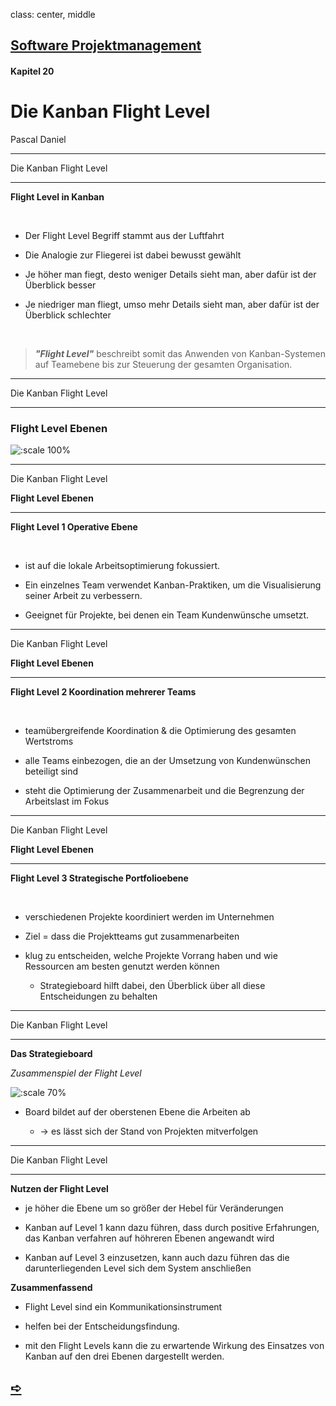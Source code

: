 class: center, middle

## [Software Projektmanagement](index.html)

#### Kapitel 20

# Die Kanban Flight Level

Pascal Daniel

---
Die Kanban Flight Level

----

**Flight Level in Kanban**

<br>

- Der Flight Level Begriff stammt aus der Luftfahrt

- Die Analogie zur Fliegerei ist dabei bewusst gewählt

- Je höher man fiegt, desto weniger Details sieht man, aber dafür ist der Überblick besser

- Je niedriger man fliegt, umso mehr Details sieht man, aber dafür ist der Überblick schlechter
  
  <br>

> ***"Flight Level"*** beschreibt somit das Anwenden von Kanban-Systemen auf Teamebene bis zur Steuerung der gesamten Organisation.




---
Die Kanban Flight Level

----

### Flight Level Ebenen

![:scale 100%](media/Flight%20Levels.png)


---
Die Kanban Flight Level

**Flight Level Ebenen**

----

**Flight Level 1 Operative Ebene**

<br>

- ist auf die lokale Arbeitsoptimierung fokussiert.
  
- Ein einzelnes Team verwendet Kanban-Praktiken, um die Visualisierung seiner Arbeit zu verbessern.
  
- Geeignet für Projekte, bei denen ein Team Kundenwünsche umsetzt.


---
Die Kanban Flight Level

**Flight Level Ebenen**

----

**Flight Level 2 Koordination mehrerer Teams**

<br>


- teamübergreifende Koordination & die Optimierung des gesamten Wertstroms

- alle Teams einbezogen, die an der Umsetzung von Kundenwünschen beteiligt sind

- steht die Optimierung der Zusammenarbeit und die Begrenzung der Arbeitslast im Fokus


---
Die Kanban Flight Level

**Flight Level Ebenen**

----

**Flight Level 3 Strategische Portfolioebene**

<br>

- verschiedenen Projekte koordiniert werden im Unternehmen

- Ziel = dass die Projektteams gut zusammenarbeiten

- klug zu entscheiden, welche Projekte Vorrang haben und wie Ressourcen am besten genutzt werden können
  
  -  Strategieboard hilft dabei, den Überblick über all diese Entscheidungen zu behalten


---
Die Kanban Flight Level

----

**Das Strategieboard**

*Zusammenspiel der Flight Level*


![:scale 70%](media/Strategieboard.png)


- Board bildet auf der oberstenen Ebene die Arbeiten ab
  
   - -> es lässt sich der Stand von Projekten mitverfolgen

  
---
Die Kanban Flight Level

----

**Nutzen der Flight Level**

- je höher die Ebene um so größer der Hebel für Veränderungen

- Kanban auf Level 1 kann dazu führen, dass durch positive Erfahrungen, das Kanban verfahren auf höhreren Ebenen angewandt wird

- Kanban auf Level 3 einzusetzen, kann auch dazu führen das die darunterliegenden Level sich dem System anschließen
  
**Zusammenfassend**

- Flight Level sind ein Kommunikationsinstrument
  
- helfen bei der Entscheidungsfindung. 
  
- mit den Flight Levels kann die zu erwartende Wirkung des Einsatzes von Kanban auf den drei Ebenen dargestellt werden.

## [&#10154;](?url=21.kapitel.md)